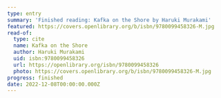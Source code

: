 ```yaml
---
type: entry
summary: 'Finished reading: Kafka on the Shore by Haruki Murakami'
featured: https://covers.openlibrary.org/b/isbn/9780099458326-M.jpg
read-of:
  type: cite
  name: Kafka on the Shore
  author: Haruki Murakami
  uid: isbn:9780099458326
  url: https://openlibrary.org/isbn/9780099458326
  photo: https://covers.openlibrary.org/b/isbn/9780099458326-M.jpg
progress: finished
date: 2022-12-08T00:00:00.000Z
---
```

